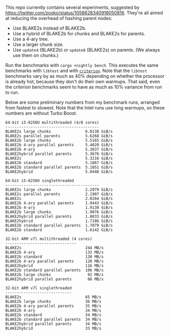 This repo currently contains several experiments, suggested by
https://twitter.com/zooko/status/1058628340918050816. They're all aimed
at reducing the overhead of hashing parent nodes:

- Use BLAKE2s instead of BLAKE2b.
- Use a hybrid of BLAKE2b for chunks and BLAKE2s for parents.
- Use a 4-ary tree.
- Use a larger chunk size.
- Use `update4` (BLAKE2b) or `update8` (BLAKE2s) on parents. (We always
  use them on chunks.)

Run the benchmarks with `cargo +nightly bench`. This executes the same
benchmarks with `libtest` and with
[`criterion`](https://github.com/japaric/criterion.rs). Note that the
`libtest` benchmarks vary by as much as 40% depending on whether the
processor is already hot, because they don't do their own warmups. That
said, even the criterion benchmarks seem to have as much as 10% variance
from run to run.

Below are some preliminary numbers from my benchmark runs, arranged from
fastest to slowest. Note that the Intel runs use long warmups, so these numbers
are without Turbo Boost.

```
64-bit i5-8250U multithreaded (4/8 cores)
-----------------------------------------
BLAKE2s large chunks               6.0138 GiB/s
BLAKE2s parallel parents           5.6268 GiB/s
BLAKE2b large chunks               5.5165 GiB/s
BLAKE2b 4-ary parallel parents     5.4020 GiB/s
BLAKE2b 4-ary                      5.3837 GiB/s
BLAKE2hybrid parallel parents      5.3676 GiB/s
BLAKE2s                            5.3216 GiB/s
BLAKE2b standard                   5.1867 GiB/s
BLAKE2b standard parallel parents  5.1051 GiB/s
BLAKE2hybrid                       5.0448 GiB/s

64-bit i5-8250U singlethreaded
-----------------------------------------
BLAKE2s large chunks               2.2979 GiB/s
BLAKE2s parallel parents           2.1907 GiB/s
BLAKE2s                            2.0264 GiB/s
BLAKE2b 4-ary parallel parents     1.9443 GiB/s
BLAKE2b 4-ary                      1.9138 GiB/s
BLAKE2b large chunks               1.9076 GiB/s
BLAKE2hybrid parallel parents      1.8033 GiB/s
BLAKE2hybrid                       1.7186 GiB/s
BLAKE2b standard parallel parents  1.7079 GiB/s
BLAKE2b standard                   1.6142 GiB/s

32-bit ARM v7l multithreaded (4 cores)
-------------------------------
BLAKE2s                            244 MB/s
BLAKE2b 4-ary                      132 MB/s
BLAKE2b standard                   130 MB/s
BLAKE2b 4-ary parallel parents     120 MB/s
BLAKE2hybrid                       116 MB/s
BLAKE2b standard parallel parents  106 MB/s
BLAKE2b large chunks                92 MB/s
BLAKE2hybrid parallel parents       86 MB/s

32-bit ARM v7l singlethreaded
-----------------------------
BLAKE2s                            65 MB/s
BLAKE2b large chunks               36 MB/s
BLAKE2b 4-ary parallel parents     35 MB/s
BLAKE2b 4-ary                      34 MB/s
BLAKE2b standard                   34 MB/s
BLAKE2b standard parallel parents  34 MB/s
BLAKE2hybrid parallel parents      34 MB/s
BLAKE2hybrid                       33 MB/s
```

